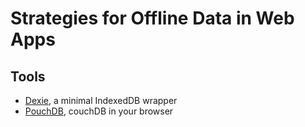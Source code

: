 # Strategies for Offline Data in Web Apps

## Tools

* [Dexie](http://dexie.org/), a minimal IndexedDB wrapper
* [PouchDB](https://pouchdb.com/), couchDB in your browser
